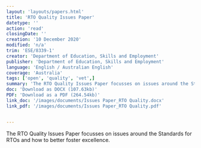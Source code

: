 ```yaml
---
layout: 'layouts/papers.html'
title: 'RTO Quality Issues Paper'
datetype: ''
action: 'read'
closingDate: ''
creation: '10 December 2020'
modified: 'n/a'
trim: 'ESE/8339-1'
creator: 'Department of Education, Skills and Employment'
publisher: 'Department of Education, Skills and Employment'
language: 'English / Australian English'
coverage: 'Australia'
tags: ['open', 'quality', 'vet',]
summary: 'The RTO Quality Issues Paper focusses on issues around the Standards for RTOs and how to better foster excellence.'
doc: 'Download as DOCX (107.63kb)'
PDF: 'Download as a PDF (264.54kb)' 
link_doc: '/images/documents/Issues Paper_RTO Quality.docx'
link_pdf: '/images/documents/Issues Paper_RTO Quality.pdf'


---
```

The RTO Quality Issues Paper focusses on issues around the Standards for RTOs and how to better foster excellence.


